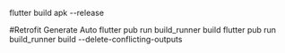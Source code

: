 flutter build apk --release


#Retrofit Generate Auto
flutter pub run build_runner build
flutter pub run build_runner build --delete-conflicting-outputs

